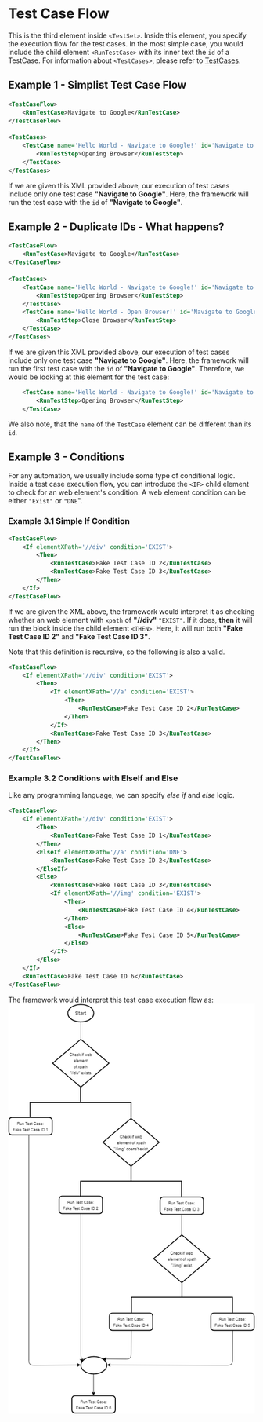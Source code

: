 # Test Case Flow

This is the third element inside `<TestSet>`. Inside this element, you specify the execution flow for the test cases. In the most simple case, you would include the child element `<RunTestCase>` with its inner text the `id` of a TestCase. For information about `<TestCases>`, please refer to [TestCases](\Documentation\TestCases.md).

## Example 1 - Simplist Test Case Flow

```xml
<TestCaseFlow>
    <RunTestCase>Navigate to Google</RunTestCase>
</TestCaseFlow>

<TestCases>
    <TestCase name='Hello World - Navigate to Google!' id='Navigate to Google'>
        <RunTestStep>Opening Browser</RunTestStep>
    </TestCase>
</TestCases>
```

If we are given this XML provided above, our execution of test cases include only one test case __"Navigate to Google"__. Here, the framework will run the test case with the `id` of __"Navigate to Google"__.

## Example 2 - Duplicate IDs - What happens?

```xml
<TestCaseFlow>
    <RunTestCase>Navigate to Google</RunTestCase>
</TestCaseFlow>

<TestCases>
    <TestCase name='Hello World - Navigate to Google!' id='Navigate to Google'>
        <RunTestStep>Opening Browser</RunTestStep>
    </TestCase>
    <TestCase name='Hello World - Open Browser!' id='Navigate to Google'>
        <RunTestStep>Close Browser</RunTestStep>
    </TestCase>
</TestCases>
```
If we are given this XML provided above, our execution of test cases include only one test case __"Navigate to Google"__. Here, the framework will run the first test case with the `id` of __"Navigate to Google"__. Therefore, we would be looking at this element for the test case:

```xml
    <TestCase name='Hello World - Navigate to Google!' id='Navigate to Google'>
        <RunTestStep>Opening Browser</RunTestStep>
    </TestCase>
```
We also note, that the `name` of the `TestCase` element can be different than its `id`.

## Example 3 - Conditions
For any automation, we usually include some type of conditional logic. Inside a test case execution flow, you can introduce the `<IF>` child element to check for an web element's condition. A web element condition can be either `"Exist"` or `"DNE`". 

### Example 3.1 Simple If Condition

```xml
<TestCaseFlow>
    <If elementXPath='//div' condition='EXIST'>
        <Then>
            <RunTestCase>Fake Test Case ID 2</RunTestCase>
            <RunTestCase>Fake Test Case ID 3</RunTestCase>
        </Then>
    </If>
</TestCaseFlow>
```

If we are given the XML above, the framework would interpret it as checking whether an web element with `xpath` of __"//div"__ `"EXIST"`. If it does, __then__ it will run the block inside the child element `<THEN>`. Here, it will run both __"Fake Test Case ID 2"__ and __"Fake Test Case ID 3"__.

Note that this definition is recursive, so the following is also a valid.

```xml
<TestCaseFlow>
    <If elementXPath='//div' condition='EXIST'>
        <Then>
            <If elementXPath='//a' condition='EXIST'>
                <Then>
                    <RunTestCase>Fake Test Case ID 2</RunTestCase>
                </Then>
            </If>
            <RunTestCase>Fake Test Case ID 3</RunTestCase>
        </Then>
    </If>
</TestCaseFlow>
```


### Example 3.2 Conditions with ElseIf and Else

Like any programming language, we can specify _else if_ and _else_ logic.

```xml
<TestCaseFlow>
    <If elementXPath='//div' condition='EXIST'>
        <Then>
            <RunTestCase>Fake Test Case ID 1</RunTestCase>
        </Then>
        <ElseIf elementXPath='//a' condition='DNE'>
            <RunTestCase>Fake Test Case ID 2</RunTestCase>
        </ElseIf>
        <Else>
            <RunTestCase>Fake Test Case ID 3</RunTestCase>
            <If elementXPath='//img' condition='EXIST'>
                <Then>
                    <RunTestCase>Fake Test Case ID 4</RunTestCase>
                </Then>
                <Else>
                    <RunTestCase>Fake Test Case ID 5</RunTestCase>
                </Else>
            </If>
        </Else>
    </If>
    <RunTestCase>Fake Test Case ID 6</RunTestCase>
</TestCaseFlow>
```

The framework would interpret this test case execution flow as:
![Execution Flow Chart](/Documentation/TestCaseFlow/TestCaseFlowDiagram.png)

